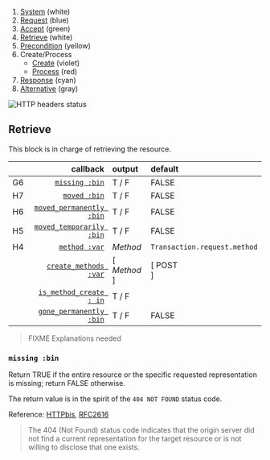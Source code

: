 1. [System](README_system.md) (white)
1. [Request](README_request.md) (blue)
1. [Accept](README_accept.md) (green)
1. [Retrieve](README_retrieve.md) (white)
1. [Precondition](README_precondition.md) (yellow)
1. Create/Process
    * [Create](README_create.md) (violet)
    * [Process](README_process.md) (red)
1. [Response](README_response.md) (cyan)
1. [Alternative](README_alternative.md) (gray)

![HTTP headers status](https://rawgithub.com/for-GET/http-decision-diagram/master/httpdd.png)

## Retrieve

This block is in charge of retrieving the resource.

| | callback | output | default
|:-- | ---: | :--- | :---
|G6 | [`missing :bin`](#missing-bin) | T / F | FALSE
|H7 | [`moved :bin`](#moved-bin) | T / F | FALSE
|H6 | [`moved_permanently :bin`](#moved_permanently-bin) | T / F | FALSE
|H5 | [`moved_temporarily :bin`](#moved_temporarily-bin) | T / F | FALSE
|H4 | [`method :var`](#method-var) | *Method* | `Transaction.request.method`
| | [`create_methods :var`](#create_methods-var) | [ *Method* ] | [ POST<br>]
| | [`is_method_create : in`](#is_method_create--in) | T / F |
| | [`gone_permanently :bin`](#gone_permanently-bin) | T / F | FALSE

> FIXME Explanations needed

### `missing :bin`

Return TRUE if the entire resource or the specific requested representation is missing; return FALSE otherwise.

The return value is in the spirit of the `404 NOT FOUND` status code.

Reference: [HTTPbis](http://tools.ietf.org/html/draft-ietf-httpbis-p2-semantics#section-6.5.4), [RFC2616](http://www.w3.org/Protocols/rfc2616/rfc2616-sec10.html#sec10)

> The 404 (Not Found) status code indicates that the origin server did not find a current representation for the target resource or is not willing to disclose that one exists.
